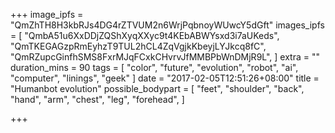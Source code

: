 +++
image_ipfs = "QmZhTH8H3kbRJs4DG4rZTVUM2n6WrjPqbnoyWUwcY5dGft"
images_ipfs = [  "QmbA51u6XxDDjZQShXyqXXyc9t4KEbABWYsxd3i7aUKeds",
  "QmTKEGAGzpRmEyhzT9TUL2hCL4ZqVgjkKbeyjLYJkcq8fC",
  "QmRZupcGinfhSMS8FxrMJqFCxkCHvrvJfMMBPbWnDMjR9L",
]
extra = ""
duration_mins = 90
tags = [
  "color",
  "future",
  "evolution",
  "robot",
  "ai",
  "computer",
  "linings",
  "geek"
]
date = "2017-02-05T12:51:26+08:00"
title = "Humanbot evolution"
possible_bodypart = [
  "feet",
  "shoulder",
  "back",
  "hand",
  "arm",
  "chest",
  "leg",
  "forehead",
]

+++
